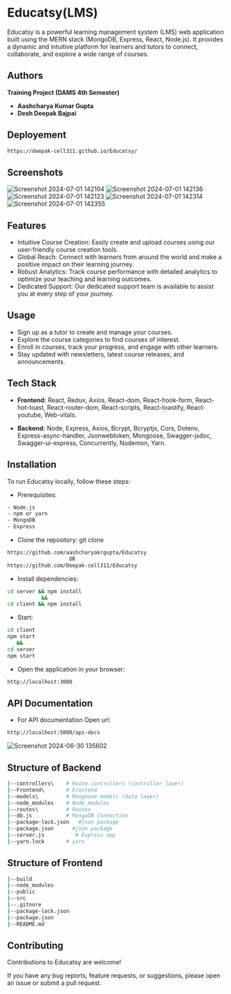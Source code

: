 
# Educatsy(LMS)

Educatsy is a powerful learning management system (LMS) web application built using the MERN stack (MongoDB, Express, React, Node.js). It provides a dynamic and intuitive platform for learners and tutors to connect, collaborate, and explore a wide range of courses.

## Authors

   **Training Project (DAMS 4th Semester)**

- **Aashcharya Kumar Gupta**
  <!-- - Roll Number: 22015002225 -->
- **Desh Deepak Bajpai**
  <!-- - Roll Number: 22015002269 -->
 
## Deployement

```bash
https://deepak-cell311.github.io/Educatsy/
```

## Screenshots

![Screenshot 2024-07-01 142104](https://github.com/aashcharyakrgupta/Educatsy/assets/174197287/1b531fd2-1ed0-483c-83a6-f62c192cf4ab)
![Screenshot 2024-07-01 142136](https://github.com/aashcharyakrgupta/Educatsy/assets/174197287/385f8949-2003-46ae-833a-7b4f31a6b623)
![Screenshot 2024-07-01 142123](https://github.com/aashcharyakrgupta/Educatsy/assets/174197287/9652fa69-9389-4e92-a5f9-36dad6537e52)
![Screenshot 2024-07-01 142314](https://github.com/aashcharyakrgupta/Educatsy/assets/174197287/e47a3f61-9f4b-46dc-9562-3eb7b509baab)
![Screenshot 2024-07-01 142355](https://github.com/aashcharyakrgupta/Educatsy/assets/174197287/fea9a166-b3be-4d75-96b5-0b8a84e57c33)

## Features

- Intuitive Course Creation: Easily create and upload courses using our user-friendly course creation tools.
- Global Reach: Connect with learners from around the world and make a positive impact on their learning journey.
- Robust Analytics: Track course performance with detailed analytics to optimize your teaching and learning outcomes.
- Dedicated Support: Our dedicated support team is available to assist you at every step of your journey.

## Usage

- Sign up as a tutor to create and manage your courses.
- Explore the course categories to find courses of interest.
- Enroll in courses, track your progress, and engage with other learners.
- Stay updated with newsletters, latest course releases, and announcements.


## Tech Stack

- **Frontend:** React, Redux, Axios, React-dom, React-hook-form, React-hot-toast, React-router-dom, React-scripts, React-toastify, React-youtube, Web-vitals.

- **Backend:** Node, Express, Axios, Bcrypt, Bcryptjs, Cors, Dotenv, Express-async-handler, Jsonwebtoken, Mongoose, Swagger-jsdoc, Swagger-ui-express, Concurrently, Nodemon, Yarn.


## Installation

To run Educatsy locally, follow these steps:
- Prerequisites:
```bash
- Node.js
- npm or yarn
- MongoDB
- Express
```
- Clone the repository: git clone 
```bash 
https://github.com/aashcharyakrgupta/Educatsy
                    OR
https://github.com/Deepak-cell311/Educatsy
```
- Install dependencies: 
``` bash
cd server && npm install
           &&
cd client && npm install
```
- Start: 
```bash
cd client
npm start
   &&
cd server
npm start
```
- Open the application in your browser: 
```bash 
http://localhost:3000
```
## API Documentation

- For API documentation Open url:

```bash
http://localhost:5000/api-docs
```
![Screenshot 2024-06-30 135602](https://github.com/aashcharyakrgupta/Educatsy/assets/174197287/d0459726-f8e6-4894-8cd5-dc77bdd7c231)


## Structure of Backend

```bash
|--controllers\    # Route controllers (controller layer)
|--Frontend\       # Frontend
|--models\         # Mongoose models (data layer)
|--node_modules    # Node_modules
|--routes\         # Routes
|--db.js           # MongoDB Connection
|--package-lock.json   #json package
|--package.json      #json package
|--server.js          # Express app
|--yarn.lock       # yarn

```

## Structure of Frontend

```bash
|--build                 
|--node_modules
|--public
|--src
|--.gitnore
|--package-lock.json
|--package.json
|--README.md
```

## Contributing

Contributions to Educatsy are welcome!

If you have any bug reports, feature requests, or suggestions, please open an issue or submit a pull request.

